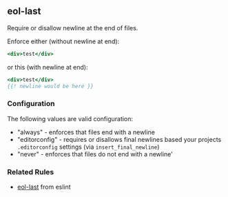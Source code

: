 ## eol-last

Require or disallow newline at the end of files.

Enforce either (without newline at end):

```hbs
<div>test</div>
```

or this (with newline at end):

```hbs
<div>test</div>
{{! newline would be here }}
```

### Configuration

The following values are valid configuration:

  * "always" - enforces that files end with a newline
  * "editorconfig" - requires or disallows final newlines based your projects `.editorconfig` settings (via `insert_final_newline`)
  * "never" - enforces that files do not end with a newline'

### Related Rules

* [eol-last](https://eslint.org/docs/rules/eol-last) from eslint
